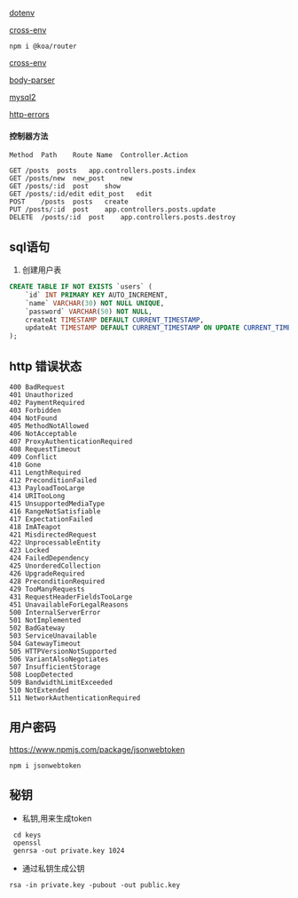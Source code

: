 


[dotenv](https://www.npmjs.com/package/dotenv)


[cross-env](https://www.npmjs.com/package/cross-env)


```
npm i @koa/router
```

[cross-env](https://www.npmjs.com/package/koa-router)


[body-parser](https://www.npmjs.com/package/koa-bodyparser)


[mysql2](https://www.npmjs.com/package/mysql2)

[http-errors](https://github.com/jshttp/http-errors)



####  控制器方法

```
Method	Path	Route Name	Controller.Action

GET	/posts	posts	app.controllers.posts.index
GET	/posts/new	new_post	new
GET	/posts/:id	post	show
GET	/posts/:id/edit	edit_post	edit
POST	/posts	posts	create
PUT	/posts/:id	post	app.controllers.posts.update
DELETE	/posts/:id	post	app.controllers.posts.destroy

```


## sql语句

1. 创建用户表

```sql
CREATE TABLE IF NOT EXISTS `users` (
	`id` INT PRIMARY KEY AUTO_INCREMENT,
	`name` VARCHAR(30) NOT NULL UNIQUE,
	`password` VARCHAR(50) NOT NULL,
	createAt TIMESTAMP DEFAULT CURRENT_TIMESTAMP,
	updateAt TIMESTAMP DEFAULT CURRENT_TIMESTAMP ON UPDATE CURRENT_TIMESTAMP
);
```


## http 错误状态

```
400	BadRequest
401	Unauthorized
402	PaymentRequired
403	Forbidden
404	NotFound
405	MethodNotAllowed
406	NotAcceptable
407	ProxyAuthenticationRequired
408	RequestTimeout
409	Conflict
410	Gone
411	LengthRequired
412	PreconditionFailed
413	PayloadTooLarge
414	URITooLong
415	UnsupportedMediaType
416	RangeNotSatisfiable
417	ExpectationFailed
418	ImATeapot
421	MisdirectedRequest
422	UnprocessableEntity
423	Locked
424	FailedDependency
425	UnorderedCollection
426	UpgradeRequired
428	PreconditionRequired
429	TooManyRequests
431	RequestHeaderFieldsTooLarge
451	UnavailableForLegalReasons
500	InternalServerError
501	NotImplemented
502	BadGateway
503	ServiceUnavailable
504	GatewayTimeout
505	HTTPVersionNotSupported
506	VariantAlsoNegotiates
507	InsufficientStorage
508	LoopDetected
509	BandwidthLimitExceeded
510	NotExtended
511	NetworkAuthenticationRequired
```

## 用户密码

https://www.npmjs.com/package/jsonwebtoken

```
npm i jsonwebtoken
```

## 秘钥


- 私钥,用来生成token

```
 cd keys 
 openssl
 genrsa -out private.key 1024 
```

- 通过私钥生成公钥

```
rsa -in private.key -pubout -out public.key
```